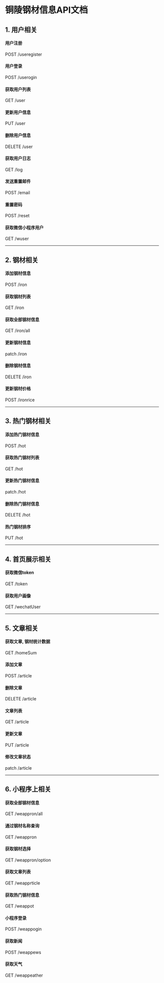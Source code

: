# 铜陵钢材信息API文档

## 1. 用户相关

#### 用户注册
POST  /useregister

#### 用户登录
POST /userogin

#### 获取用户列表
GET /user 

#### 更新用户信息
PUT /user 

#### 删除用户信息
DELETE /user 

#### 获取用户日志
GET /log 

#### 发送重置邮件
POST /email 

#### 重置密码
POST /reset 

#### 获取微信小程序用户
GET /wuser 

---

## 2. 钢材相关

#### 添加钢材信息
POST /iron  

#### 获取钢材列表
GET /iron 

#### 获取全部钢材信息
GET /iron/all

#### 更新钢材信息
patch /iron  

#### 删除钢材信息
DELETE /iron  

#### 更新钢材价格
POST /ironrice 

---

## 3. 热门钢材相关

#### 添加热门钢材信息
POST /hot 

#### 获取热门钢材列表
GET /hot 

#### 更新热门钢材信息
patch /hot  

#### 删除热门钢材信息
DELETE /hot  

#### 热门钢材排序
PUT /hot 

---

## 4. 首页展示相关

#### 获取微信token
GET /token 

#### 获取用户画像
GET /wechatUser 

---

## 5. 文章相关

#### 获取文章, 钢材统计数据
GET /homeSum 

#### 添加文章
POST /article 

#### 删除文章
DELETE /article 

#### 文章列表
GET /article 

#### 更新文章
PUT /article 

#### 修改文章状态
patch /article 

---

## 6. 小程序上相关

#### 获取全部钢材信息
GET /weappron/all

#### 通过钢材名称查询
GET /weappron

#### 获取钢材选择
GET /weappron/option

#### 获取文章列表
GET /weapprticle

#### 获取热门钢材信息
GET /weappot

#### 小程序登录
POST /weappogin

#### 获取新闻
POST /weappews

#### 获取天气
GET /weappeather

